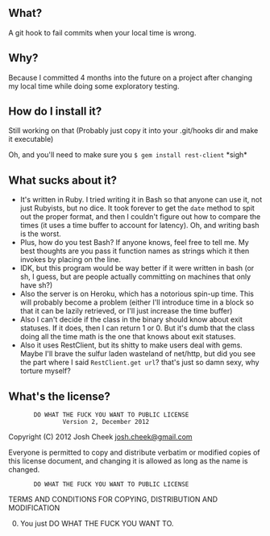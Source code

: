 What?
-----

A git hook to fail commits when your local time is wrong.


Why?
----

Because I committed 4 months into the future on a project after
changing my local time while doing some exploratory testing.


How do I install it?
--------------------

Still working on that (Probably just copy it into your .git/hooks dir and make it executable)

Oh, and you'll need to make sure you `$ gem install rest-client` \*sigh\*


What sucks about it?
--------------------

* It's written in Ruby. I tried writing it in Bash so that
anyone can use it, not just Rubyists, but no dice. It took forever to get the
`date` method to spit out the proper format, and then I couldn't figure out how to
compare the times (it uses a time buffer to account for latency). Oh, and writing bash
is the worst.
* Plus, how do you test Bash? If anyone knows, feel free to tell me. My best thoughts
are you pass it function names as strings which it then invokes by placing on the line.
* IDK, but this program would be way better if it were written in bash (or sh, I guess,
but are people actually committing on machines that only have sh?)
* Also the server is on Heroku, which has a notorious spin-up time. This will probably become
a problem (either I'll introduce time in a block so that it can be lazily retrieved, or
I'll just increase the time buffer)
* Also I can't decide if the class in the binary should know about exit statuses. If it does,
then I can return 1 or 0. But it's dumb that the class doing all the time math is the one
that knows about exit statuses.
* Also it uses RestClient, but its shitty to make users deal with gems. Maybe I'll brave
the sulfur laden wasteland of net/http, but did you see the part where I said `RestClient.get url`?
that's just so damn sexy, why torture myself?


What's the license?
-------------------

           DO WHAT THE FUCK YOU WANT TO PUBLIC LICENSE
                   Version 2, December 2012

Copyright (C) 2012 Josh Cheek josh.cheek@gmail.com

Everyone is permitted to copy and distribute verbatim or modified
copies of this license document, and changing it is allowed as long
as the name is changed.

           DO WHAT THE FUCK YOU WANT TO PUBLIC LICENSE
  TERMS AND CONDITIONS FOR COPYING, DISTRIBUTION AND MODIFICATION

 0. You just DO WHAT THE FUCK YOU WANT TO.
